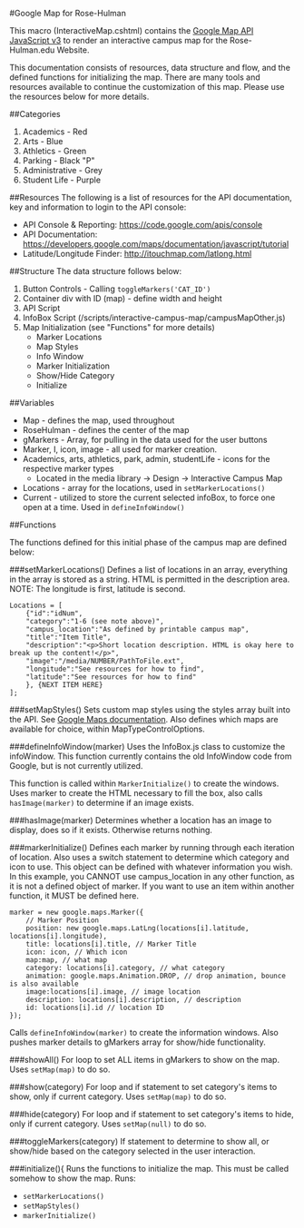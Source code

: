 #Google Map for Rose-Hulman

This macro (InteractiveMap.cshtml) contains the [Google Map API JavaScript v3](https://developers.google.com/maps/faq) to render an interactive campus map for the Rose-Hulman.edu Website.

This documentation consists of resources, data structure and flow, and the defined functions for initializing the map. There are many tools and resources available to continue the customization of this map. Please use the resources below for more details.

##Categories

1. Academics - Red
2. Arts - Blue
3. Athletics - Green
4. Parking - Black "P"
5. Administrative - Grey
6. Student Life - Purple

##Resources
The following is a list of resources for the API documentation, key and information to login to the API console:

* API Console & Reporting: https://code.google.com/apis/console
* API Documentation: https://developers.google.com/maps/documentation/javascript/tutorial 
* Latitude/Longitude Finder: http://itouchmap.com/latlong.html

##Structure
The data structure follows below:

1. Button Controls - Calling `toggleMarkers('CAT_ID')`
2. Container div with ID (map) - define width and height
3. API Script
4. InfoBox Script (/scripts/interactive-campus-map/campusMapOther.js)
5. Map Initialization (see "Functions" for more details)
	* Marker Locations
	* Map Styles
	* Info Window
	* Marker Initialization
	* Show/Hide Category
	* Initialize

##Variables

* Map - defines the map, used throughout
* RoseHulman - defines the center of the map
* gMarkers - Array, for pulling in the data used for the user buttons
* Marker, I, icon, image - all used for marker creation.
* Academics, arts, athletics, park, admin, studentLife - icons for the respective marker types
	* Located in the media library -> Design -> Interactive Campus Map
* Locations - array for the locations, used in `setMarkerLocations()`
* Current - utilized to store the current selected infoBox, to force one open at a time. Used in `defineInfoWindow()`

##Functions

The functions defined for this initial phase of the campus map are defined below:

###setMarkerLocations()
Defines a list of locations in an array, everything in the array is stored as a string. HTML is permitted in the description area. NOTE: The longitude is first, latitude is second.

	Locations = [
		{"id":"idNum",
		"category":"1-6 (see note above)",
		"campus_location":"As defined by printable campus map",
		"title":"Item Title",
		"description":"<p>Short location description. HTML is okay here to break up the content!</p>",
		"image":"/media/NUMBER/PathToFile.ext",
		"longitude":"See resources for how to find",
		"latitude":"See resources for how to find"
		}, {NEXT ITEM HERE}
	];

###setMapStyles()
Sets custom map styles using the styles array built into the API. See [Google Maps documentation](https://developers.google.com/maps/documentation/javascript/styling).
Also defines which maps are available for choice, within MapTypeControlOptions.

###defineInfoWindow(marker)
Uses the InfoBox.js class to customize the infoWindow. This function currently contains the old InfoWindow code from Google, but is not currently utilized.

This function is called within `MarkerInitialize()` to create the windows. Uses marker to create the HTML necessary to fill the box, also calls `hasImage(marker)` to determine if an image exists.

###hasImage(marker)
Determines whether a location has an image to display, does so if it exists. Otherwise returns nothing.

###markerInitialize()
Defines each marker by running through each iteration of location. Also uses a switch statement to determine which category and icon to use. This object can be defined with whatever information you wish. In this example, you CANNOT use campus_location in any other function, as it is not a defined object of marker. If you want to use an item within another function, it MUST be defined here.

	marker = new google.maps.Marker({
		// Marker Position
		position: new google.maps.LatLng(locations[i].latitude, locations[i].longitude),
		title: locations[i].title, // Marker Title
		icon: icon, // Which icon
		map:map, // what map
		category: locations[i].category, // what category
		animation: google.maps.Animation.DROP, // drop animation, bounce is also available
		image:locations[i].image, // image location
		description: locations[i].description, // description
		id: locations[i].id // location ID
	});

Calls `defineInfoWindow(marker)` to create the information windows. Also pushes marker details to gMarkers array for show/hide functionality.

###showAll()
For loop to set ALL items in gMarkers to show on the map. Uses `setMap(map)` to do so.

###show(category)
For loop and if statement to set category's items to show, only if current category. Uses `setMap(map)` to do so.

###hide(category)
For loop and if statement to set category's items to hide, only if current category. Uses `setMap(null)` to do so.

###toggleMarkers(category)
If statement to determine to show all, or show/hide based on the category selected in the user interaction.

###initialize(){
Runs the functions to initialize the map. This must be called somehow to show the map. Runs:
* `setMarkerLocations()`
* `setMapStyles()`
* `markerInitialize()`
